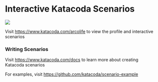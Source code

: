 # Interactive Katacoda Scenarios

[![](http://shields.katacoda.com/katacoda/arcolife/count.svg)](https://www.katacoda.com/arcolife "Get your profile on Katacoda.com")

Visit https://www.katacoda.com/arcolife to view the profile and interactive scenarios

### Writing Scenarios
Visit https://www.katacoda.com/docs to learn more about creating Katacoda scenarios

For examples, visit https://github.com/katacoda/scenario-example
